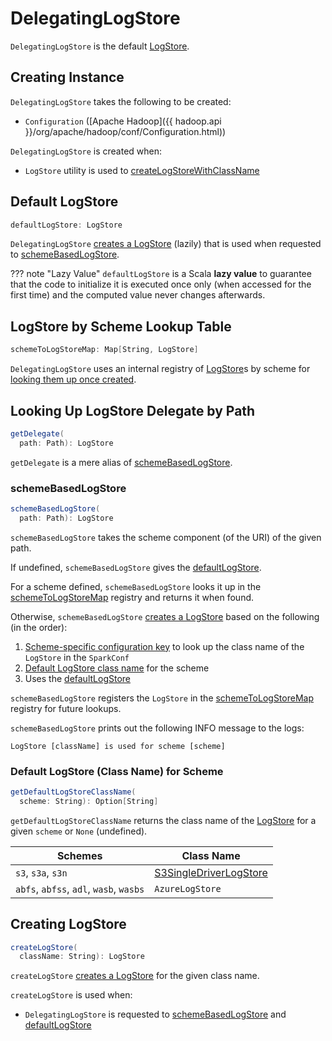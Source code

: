 # DelegatingLogStore

`DelegatingLogStore` is the default [LogStore](LogStore.md).

## Creating Instance

`DelegatingLogStore` takes the following to be created:

* <span id="hadoopConf"> `Configuration` ([Apache Hadoop]({{ hadoop.api }}/org/apache/hadoop/conf/Configuration.html))

`DelegatingLogStore` is created when:

* `LogStore` utility is used to [createLogStoreWithClassName](LogStore.md#createLogStoreWithClassName)

## <span id="defaultLogStore"> Default LogStore

```scala
defaultLogStore: LogStore
```

`DelegatingLogStore` [creates a LogStore](#createLogStore) (lazily) that is used when requested to [schemeBasedLogStore](#schemeBasedLogStore).

??? note "Lazy Value"
    `defaultLogStore` is a Scala **lazy value** to guarantee that the code to initialize it is executed once only (when accessed for the first time) and the computed value never changes afterwards.

## <span id="schemeToLogStoreMap"> LogStore by Scheme Lookup Table

```scala
schemeToLogStoreMap: Map[String, LogStore]
```

`DelegatingLogStore` uses an internal registry of [LogStore](LogStore.md)s by scheme for [looking them up once created](#schemeBasedLogStore).

## <span id="getDelegate"> Looking Up LogStore Delegate by Path

```scala
getDelegate(
  path: Path): LogStore
```

`getDelegate` is a mere alias of [schemeBasedLogStore](#schemeBasedLogStore).

### <span id="schemeBasedLogStore"> schemeBasedLogStore

```scala
schemeBasedLogStore(
  path: Path): LogStore
```

`schemeBasedLogStore` takes the scheme component (of the URI) of the given path.

If undefined, `schemeBasedLogStore` gives the [defaultLogStore](#defaultLogStore).

For a scheme defined, `schemeBasedLogStore` looks it up in the [schemeToLogStoreMap](#schemeToLogStoreMap) registry and returns it when found.

Otherwise, `schemeBasedLogStore` [creates a LogStore](#createLogStore) based on the following (in the order):

1. [Scheme-specific configuration key](LogStore.md#logStoreSchemeConfKey) to look up the class name of the `LogStore` in the `SparkConf`
1. [Default LogStore class name](#getDefaultLogStoreClassName) for the scheme
1. Uses the [defaultLogStore](#defaultLogStore)

`schemeBasedLogStore` registers the `LogStore` in the [schemeToLogStoreMap](#schemeToLogStoreMap) registry for future lookups.

`schemeBasedLogStore` prints out the following INFO message to the logs:

```text
LogStore [className] is used for scheme [scheme]
```

### <span id="getDefaultLogStoreClassName"> Default LogStore (Class Name) for Scheme

```scala
getDefaultLogStoreClassName(
  scheme: String): Option[String]
```

`getDefaultLogStoreClassName` returns the class name of the [LogStore](LogStore.md) for a given `scheme` or `None` (undefined).

Schemes  | Class Name
---------|---------
 `s3`, `s3a`, `s3n` | [S3SingleDriverLogStore](S3SingleDriverLogStore.md)
 `abfs`, `abfss`, `adl`, `wasb`, `wasbs` | `AzureLogStore`

## <span id="createLogStore"> Creating LogStore

```scala
createLogStore(
  className: String): LogStore
```

`createLogStore` [creates a LogStore](LogStore.md#createLogStoreWithClassName) for the given class name.

`createLogStore` is used when:

* `DelegatingLogStore` is requested to [schemeBasedLogStore](#schemeBasedLogStore) and [defaultLogStore](#defaultLogStore)
